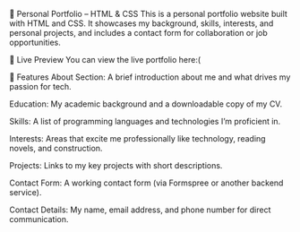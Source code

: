 📁 Personal Portfolio – HTML & CSS
This is a personal portfolio website built with HTML and CSS. It showcases my background, skills, interests, and personal projects, and includes a contact form for collaboration or job opportunities.

🔗 Live Preview
You can view the live portfolio here:(

📌 Features
About Section: A brief introduction about me and what drives my passion for tech.

Education: My academic background and a downloadable copy of my CV.

Skills: A list of programming languages and technologies I’m proficient in.

Interests: Areas that excite me professionally like technology, reading novels, and construction.

Projects: Links to my key projects with short descriptions.

Contact Form: A working contact form (via Formspree or another backend service).

Contact Details: My name, email address, and phone number for direct communication.

